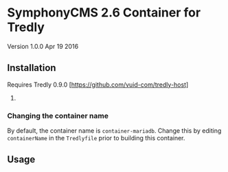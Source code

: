 # SymphonyCMS 2.6 Container for Tredly

Version 1.0.0 Apr 19 2016

## Installation

Requires Tredly 0.9.0 [https://github.com/vuid-com/tredly-host]

1.

### Changing the container name

By default, the container name is `container-mariadb`. Change this by editing `containerName` in the `Tredlyfile` prior to building this container.

## Usage
